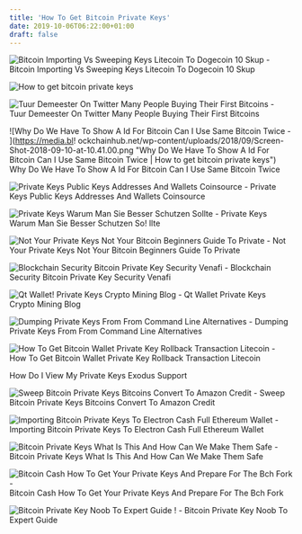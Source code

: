 ```yaml
---
title: 'How To Get Bitcoin Private Keys'
date: 2019-10-06T06:22:00+01:00
draft: false
---
```


![Bitcoin Importing Vs Sweeping Keys Litecoin To Dogecoin 10 Skup - ](https://i.imgur.com/LfGcfmC.png "Bitcoin Importing Vs Sweeping Keys Litecoin To Dogecoin 10 Skup | How to get bitcoin private keys") Bitcoin Importing Vs Sweeping Keys Litecoin To Dogecoin 10 Skup

![How to get bitcoin private keys](https://www.bitcoin.com/wp-content/uploads/2017/08/import-export-bitcoin-wallet2-story-185x300.png "How to get bitcoin private keys") 

![Tuur Demeester On Twitter Many People Buying Their First Bitcoins - ](https://pbs.twimg.com/media/C2UI3t-XUAEiR4g.jpg "Tuur Demeester On Twitter Many People Buying Their First Bitcoins | How to get bitcoin private keys") Tuur Demeester On Twitter Many People Buying Their First Bitcoins

![Why Do We Have To Show A Id For Bitcoin Can I Use Same Bitcoin Twice - ](https://media.bl!   ockchainhub.net/wp-content/uploads/2018/09/Screen-Shot-2018-09-10-at-10.41.00.png "Why Do We Have To Show A Id For Bitcoin Can I Use Same Bitcoin Twice | How to get bitcoin private keys") Why Do We Have To Show A Id For Bitcoin Can I Use Same Bitcoin Twice

![Private Keys Public Keys Addresses And Wallets Coinsource - ](https://coinsource.net/wp-content/uploads/2018/09/keys.jpg "Private Keys Public Keys Addresses And Wallets Coinsource | How to get bitcoin private keys") Private Keys Public Keys Addresses And Wallets Coinsource

![Private Keys Warum Man Sie Besser Schutzen Sollte - ](https://bitcoin-kurier.de/wp-content/uploads/2019/02/Private-Key.jpg "Private Keys Warum Man Sie Besser Schutzen Sollte | How to get bitcoin p!   rivate keys") Private Keys Warum Man Sie Besser Schutzen So! llte

![Not Your Private Keys Not Your Bitcoin Beginners Guide To Private - ](https://www.cryptostache.com/wp-content/uploads/2018/12/what-is-a-bitcoin-private-key-proof-of-keys-121918.jpg "Not Your Private Keys Not Your Bitcoin Beginners Guide To Private | How to get bitcoin private keys") Not Your Private Keys Not Your Bitcoin Beginners Guide To Private

![Blockchain Security Bitcoin Private Key Security Venafi - ](https://www.venafi.com/sites/default/files/styles/823x390/public/content/blog/2018-08/blog-image-101.jpg?itok=QA_MdwIC "Blockchain Security Bitcoin Private Key Security Venafi | How to get bitcoin private keys") Blockchain Security Bitcoin Private Key Security Venafi

![Qt Wallet!    Private Keys Crypto Mining Blog - ](https://cryptomining-blog.com/wp-content/uploads/2018/03/bitcoin-console.jpg "Qt Wallet Private Keys Crypto Mining Blog | How to get bitcoin private keys") Qt Wallet Private Keys Crypto Mining Blog

![Dumping Private Keys From From Command Line Alternatives - ](http://online-blockchain.com/wp-content/uploads/2017/11/blockchain-wallet-unable-to-establish-session_3.jpg "Dumping Private Keys From From Command Line Alternatives | How to get bitcoin private keys") Dumping Private Keys From From Command Line Alternatives

![How To Get Bitcoin Wallet Private Key Rollback Transaction Litecoin - ](https://qph.fs.quoracdn.net/main-qimg-8b2dc63e783ab4558a0f67f7bd275dc1 "How To Get Bitcoin Wallet Private Key Rollback Transaction Litecoin | How to get bitcoin private keys") How To Get Bitcoin Wallet Private Key Rollback Transaction Litecoin

 How Do I View My Private Keys Exodus Support

![Sweep Bitcoin Private Keys Bitcoins Convert To Amazon Credit - ](http://shanebruwer.com/wp-content/uploads/2018/01/Galaxy-mining-step-5.jpg "Sweep Bitcoin Private Keys Bitcoins Convert To Amazon Credit | How to get bitcoin private keys") Sweep Bitcoin Private Keys Bitcoins Convert To Amazon Credit

![Importing Bitcoin Private Keys To Electron Cash Full Ethereum Wallet - ](https://i2.wp.com/queenwiki.com/wp-content/uploads/2017/08/electroncash-install-5.png?resize\u003d300,222\u0026ssl\u003d1 "Importing Bitcoin Private Keys To Electron Cash Full Ethereum Wallet !   | How to get bitcoin private keys") Importing Bitcoin Private Keys To Electron Cash Full Ethereum Wallet

![Bitcoin Private Keys What Is This And How Can We Make Them Safe - ](https://www.coinstaker.com/wp-content/uploads/2016/06/privatekeys.jpg "Bitcoin Private Keys What Is This And How Can We Make Them Safe | How to get bitcoin private keys") Bitcoin Private Keys What Is This And How Can We Make Them Safe

![Bitcoin Cash How To Get Your Private Keys And Prepare For The Bch Fork - ](https://i.ytimg.com/vi/fYdWsno2vfs/maxresdefault.jpg "Bitcoin Cash How To Get Your Private Keys And Prepare For The Bch Fork | How to get bitcoin private keys") Bitcoin Cash How To Get Your Private Keys And Prepare For The Bch Fork

![Bitcoin Private Key Noob To Expert Guide !   - ](https://themoneymongers.com/wp-content/uploads/2018/11/Paper-Wallet-For-BTC.jpeg "Bitcoin Private Key Noob To Expert Guide | How to get bitcoin private keys") Bitcoin Private Key Noob To Expert Guide